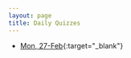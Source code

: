 ```yaml
---
layout: page
title: Daily Quizzes
---
```

<!--
* [Fri, 3-Mar](https://goo.gl/forms/sgqbhuNtyIEz9CvZ2){:target="_blank"}
-->

* [Mon, 27-Feb](https://goo.gl/forms/aXRqQ58gJimtZWs43){:target="_blank"}
